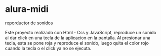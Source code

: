 # alura-midi
reporductor de sonidos

Este proyecto realizado con Html - Css y JavaScript, reproduce un sonido al dar click en una tecla de la aplicacion en la pantalla.
Al presionar una tecla, esta se pone roja y reproduce el sonido, luego quita el color rojo cuando la tecla o el click ya no se ejecuta.
